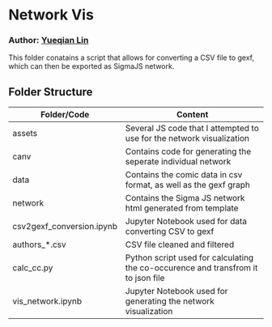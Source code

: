 # Network Vis
### Author: [Yueqian Lin](mailto:yl768@duke.edu)

This folder conatains a script that allows for converting a CSV file to gexf, which can then be exported as SigmaJS network.

## Folder Structure
| Folder/Code | Content |
| ------------- | ------------- |
|assets|Several JS code that I attempted to use for the network visualization|
|canv|Contains code for generating the seperate individual network|
| data | Contains the comic data in csv format, as well as the gexf graph|
| network | Contains the Sigma JS network html generated from template|
| csv2gexf_conversion.ipynb | Jupyter Notebook used for data converting CSV to gexf |
| authors_*.csv | CSV file cleaned and filtered |
| calc_cc.py | Python script used for calculating the co-occurence and transfrom it to json file |
| vis_network.ipynb | Jupyter Notebook used for generating the network visualization |

